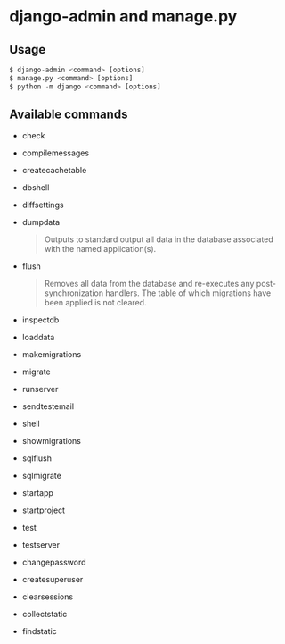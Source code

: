 # django-admin and manage.py

## Usage

```py
$ django-admin <command> [options]
$ manage.py <command> [options]
$ python -m django <command> [options]
```

## Available commands

- check
- compilemessages
- createcachetable
- dbshell
- diffsettings
- dumpdata

   > Outputs to standard output all data in the database associated with the named application(s).

- flush

    >Removes all data from the database and re-executes any post-synchronization handlers. The table of which migrations have been applied is not cleared.

- inspectdb
- loaddata
- makemigrations
- migrate
- runserver
- sendtestemail
- shell
- showmigrations
- sqlflush
- sqlmigrate
- startapp
- startproject
- test
- testserver
- changepassword
- createsuperuser
- clearsessions
- collectstatic
- findstatic
